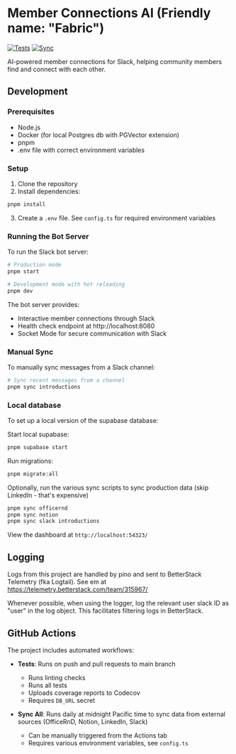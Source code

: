 # Member Connections AI (Friendly name: "Fabric")

[![Tests](https://github.com/9Zero-Climate/member-connections-ai/actions/workflows/test.yml/badge.svg)](https://github.com/9Zero-Climate/member-connections-ai/actions/workflows/test.yml)
[![Sync](https://github.com/9Zero-Climate/member-connections-ai/actions/workflows/sync-all.yml/badge.svg)](https://github.com/9Zero-Climate/member-connections-ai/actions/workflows/sync-all.yml)

AI-powered member connections for Slack, helping community members find and connect with each other.

## Development

### Prerequisites

- Node.js
- Docker (for local Postgres db with PGVector extension)
- pnpm
- .env file with correct environment variables

### Setup

1. Clone the repository
2. Install dependencies:

```bash
pnpm install
```

3. Create a `.env` file. See `config.ts` for required environment variables

### Running the Bot Server

To run the Slack bot server:

```bash
# Production mode
pnpm start

# Development mode with hot reloading
pnpm dev
```

The bot server provides:
- Interactive member connections through Slack
- Health check endpoint at http://localhost:8080
- Socket Mode for secure communication with Slack

### Manual Sync

To manually sync messages from a Slack channel:

```bash
# Sync recent messages from a channel
pnpm sync introductions
```

### Local database
To set up a local version of the supabase database:

Start local supabase:

```bash
pnpm supabase start
```

Run migrations:

```bash
pnpm migrate:all
```

Optionally, run the various sync scripts to sync production data (skip LinkedIn - that's expensive)

```bash
pnpm sync officernd
pnpm sync notion
pnpm sync slack introductions
```

View the dashboard at `http://localhost:54323/`

## Logging

Logs from this project are handled by pino and sent to BetterStack Telemetry (fka Logtail).
See em at https://telemetry.betterstack.com/team/315967/

Whenever possible, when using the logger, log the relevant user slack ID as "user" in the log object. This facilitates filtering logs in BetterStack.


## GitHub Actions

The project includes automated workflows:

- **Tests**: Runs on push and pull requests to main branch
  - Runs linting checks
  - Runs all tests
  - Uploads coverage reports to Codecov
  - Requires `DB_URL` secret

- **Sync All**: Runs daily at midnight Pacific time to sync data from external sources (OfficeRnD, Notion, LinkedIn, Slack)
  - Can be manually triggered from the Actions tab
  - Requires various environment variables, see `config.ts`